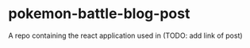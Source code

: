 # pokemon-battle-blog-post
A repo containing the react application used in (TODO: add link of post)

